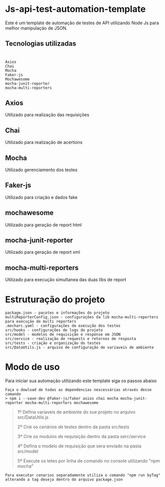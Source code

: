 #
# Js-api-test-automation-template

Este é um template de automação de testes de API utilizando Node Js para melhor manipulação de JSON.

## Tecnologias utilizadas
#
    Axios
    Chai
    Mocha
    Faker-js
    Mochawesome
    mocha-junit-reporter
    mocha-multi-reporters

## Axios
Utilizado para realização das requisições

## Chai
Utilizado para realização de acertions

## Mocha
Utilizado gerenciamento dos testes

## Faker-js
Utilizado para criação e dados fake

## mochawesome
Utilizado para geração de report html

## mocha-junit-reporter
Utilizado para geração de report xml

## mocha-multi-reporters
Utilizado para execução simultanea das duas libs de report
#
# Estruturação do projeto
    package.json - pacotes e informações do projeto
    multiReporterConfig.json - configurações da lib mocha-multi-reporters para execução de multi reporters
    .mocharc.yaml - configurações de execução dos testes
    src/hooks - configurações de logs do projeto
    src/model - modelos de requisição e response em JSON
    src/service - realização de requests e retornos de resposta
    src/tests - criação e organização do testes
    src/DataUtils.js - arquivo de configuração de variaveis de ambiente
#
# Modo de uso

Para iniciar sua automação utilizando este template siga os passos abaixo

    Faça o dowload de todas as dependencias nescessárias através desse comando
    > npm i --save-dev @faker-js/faker axios chai mocha mocha-junit-reporter mocha-multi-reporters mochawesome

> 1º Defina variaveis de ambiente do sue projeto no arquivo src/DataUtils.js
> 
> 2º Crie os cenários de testes dentro da pasta src/tests
> 
> 3º Crie os modulos de requisição dentro da pasta serc/service
> 
> 4º Defina o modelo de requisição que sera enviado na pasta src/model
> 
> 5º Execute os tetes por linha de comando no console utilizando "npm mocha"

    Para executar cenarios separadamente utiliza o comando "npm run byTag" alterando a tag deseja dentro do arquivo package.json